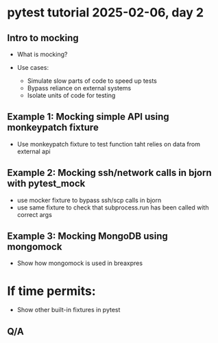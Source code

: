 # pytest tutorial 2025-02-06, day 2

## Intro to mocking

* What is mocking?

* Use cases:
  - Simulate slow parts of code to speed up tests
  - Bypass reliance on external systems
  - Isolate units of code for testing

## Example 1: Mocking simple API using monkeypatch fixture

* Use monkeypatch fixture to test function taht relies on data from external api

## Example 2: Mocking ssh/network calls in bjorn with pytest_mock

* use mocker fixture to bypass ssh/scp calls in bjorn 
* use same fixture to check that subprocess.run has been called with correct args

## Example 3: Mocking MongoDB using mongomock

* Show how mongomock is used in breaxpres

# If time permits:

* Show other built-in fixtures in pytest

## Q/A
